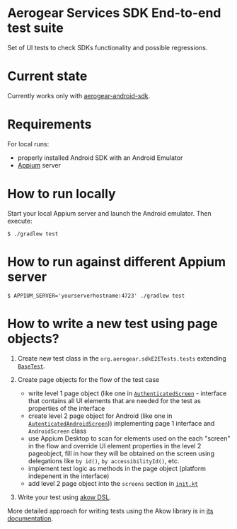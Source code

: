 # Aerogear Services SDK End-to-end test suite 

Set of UI tests to check SDKs functionality and possible regressions.

# Current state

Currently works only with [aerogear-android-sdk](https://github.com/aerogear/aerogear-android-sdk).

# Requirements

For local runs:
* properly installed Android SDK with an Android Emulator
* [Appium](http://appium.io/) server

# How to run locally

Start your local Appium server and launch the Android emulator.
Then execute:
```text
$ ./gradlew test
```

# How to run against different Appium server

```text
$ APPIUM_SERVER='yourserverhostname:4723' ./gradlew test
```

# How to write a new test using page objects?

1. Create new test class in the `org.aerogear.sdkE2ETests.tests` extending [`BaseTest`](sdk-e2e/src/test/kotlin/org/aerogear/sdkE2ETests/base/BaseTest.kt).
2. Create page objects for the flow of the test case
    * write level 1 page object (like one in [`AuthenticatedScreen`](sdk-e2e/src/test/kotlin/org/aerogear/sdkE2ETests/pageobjects/AuthenticatedScreen.kt) - interface that contains all UI elements that are needed for the test as properties of the interface 
    * create level 2 page object for Android (like one in [`AutenticatedAndroidScreen`](sdk-e2e/src/test/kotlin/org/aerogear/sdkE2ETests/pageobjects/android/AuthenticatedAndroidScreen.kt))) implementing page 1 interface and `AndroidScreen` class
    * use Appium Desktop to scan for elements used on the each "screen" in the flow and override UI element properties in the level 2 pageobject, fill in how they will be obtained on the screen using delegations like `by id()`, `by accessibilityId()`, etc.
    * implement test logic as methods in the page object (platform indepenent in the interface)
    * add level 2 page object into the `screens` section in [`init.kt`](sdk-e2e/src/test/kotlin/org/aerogear/sdkE2ETests/init.kt)
    
3. Write your test using [akow DSL](https://github.com/aerogear/akow). 

More detailed approach for writing tests using the Akow library is in [its documentation](https://github.com/aerogear/akow). 
